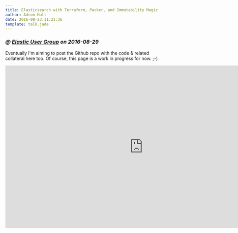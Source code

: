 ```yaml
---
title: Elasticsearch with Terraform, Packer, and Immutability Magic
author: Adron Hall
date: 2016-08-23:11:21:36
template: talk.jade
---
```

### *@ [Elastic User Group](https://www.meetup.com/The-Portland-Elasticsearch-Meetup-Group/events/228010912/?action=edit) on 2016-08-29*

Eventually I'm aiming to post the Github repo with the code & related collateral here too. Of course, this page is a work in progress for now.  ;-)

<iframe src="https://docs.google.com/presentation/d/1z8UYE7KCP7n8tmlCTk4DoHTzTGPlpijahXS8Fq-rP74/embed?start=true&loop=false&delayms=3000" frameborder="0" width="864" height="512" allowfullscreen="true" mozallowfullscreen="true" webkitallowfullscreen="true"></iframe>
